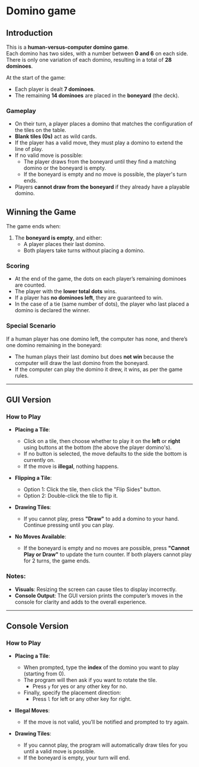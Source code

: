 # Domino game

## Introduction  
This is a **human-versus-computer domino game**.  
Each domino has two sides, with a number between **0 and 6** on each side. There is only one variation of each domino, resulting in a total of **28 dominoes**.  

At the start of the game:  
- Each player is dealt **7 dominoes**.  
- The remaining **14 dominoes** are placed in the **boneyard** (the deck).  

### Gameplay  
- On their turn, a player places a domino that matches the configuration of the tiles on the table.  
- **Blank tiles (0s)** act as wild cards.  
- If the player has a valid move, they must play a domino to extend the line of play.  
- If no valid move is possible:  
  - The player draws from the boneyard until they find a matching domino or the boneyard is empty.  
  - If the boneyard is empty and no move is possible, the player's turn ends.  
- Players **cannot draw from the boneyard** if they already have a playable domino.

## Winning the Game  
The game ends when:  
1. The **boneyard is empty**, and either:  
   - A player places their last domino.  
   - Both players take turns without placing a domino.  

### Scoring  
- At the end of the game, the dots on each player’s remaining dominoes are counted.  
- The player with the **lower total dots** wins.  
- If a player has **no dominoes left**, they are guaranteed to win.  
- In the case of a tie (same number of dots), the player who last placed a domino is declared the winner.  

### Special Scenario  
If a human player has one domino left, the computer has none, and there’s one domino remaining in the boneyard:  
- The human plays their last domino but does **not win** because the computer will draw the last domino from the boneyard.  
- If the computer can play the domino it drew, it wins, as per the game rules.  

 ---

## GUI Version  
### How to Play  
- **Placing a Tile**:  
  - Click on a tile, then choose whether to play it on the **left** or **right** using buttons at the bottom (the above the player domino's).  
  - If no button is selected, the move defaults to the side the bottom is currently on.  
  - If the move is **illegal**, nothing happens.  

- **Flipping a Tile**:  
  - Option 1: Click the tile, then click the "Flip Sides" button.  
  - Option 2: Double-click the tile to flip it.  

- **Drawing Tiles**:  
  - If you cannot play, press **"Draw"** to add a domino to your hand. Continue pressing until you can play.  

- **No Moves Available**:  
  - If the boneyard is empty and no moves are possible, press **"Cannot Play or Draw"** to update the turn counter. If both players cannot play for 2 turns, the game ends.  

### Notes:  
- **Visuals**: Resizing the screen can cause tiles to display incorrectly.  
- **Console Output**: The GUI version prints the computer’s moves in the console for clarity and adds to the overall experience.  

---

## Console Version  
### How to Play  
- **Placing a Tile**:  
  - When prompted, type the **index** of the domino you want to play (starting from 0).  
  - The program will then ask if you want to rotate the tile.  
    - Press `y` for yes or any other key for no.  
  - Finally, specify the placement direction:  
    - Press `l` for left or any other key for right.  

- **Illegal Moves**:  
  - If the move is not valid, you’ll be notified and prompted to try again.  

- **Drawing Tiles**:  
  - If you cannot play, the program will automatically draw tiles for you until a valid move is possible.  
  - If the boneyard is empty, your turn will end.  
